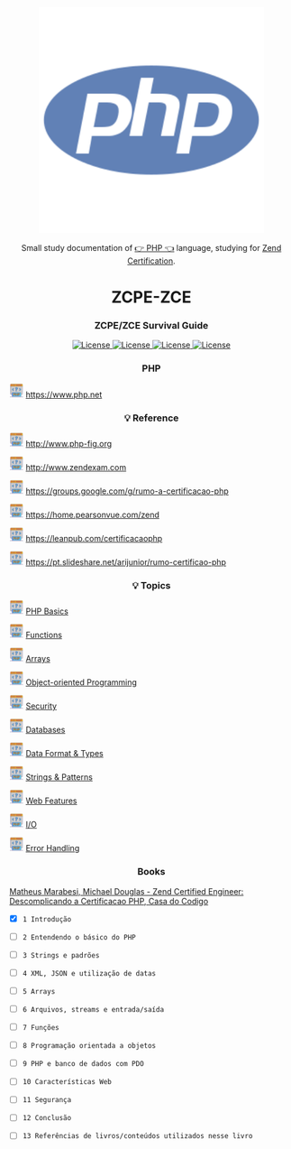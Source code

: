 <p align="center"><img src="php.svg" width=400></p>

<p align="center">Small study documentation of <a href="https://www.php.net">👉 PHP 👈</a> language, studying for <a href="https://www.zend.com/training/php-certification-exam">Zend Certification</a>.</p>

<h1 align="center">ZCPE-ZCE</h1>

<h3 align="center">
    ZCPE/ZCE Survival Guide
</h3>

<p align="center">
    <a href="https://opensource.org/licenses/MIT">
        <img alt="License" src="https://img.shields.io/badge/License-MIT-yellow.svg">
    </a>
    <a href="#">
        <img alt="License" src="https://img.shields.io/github/languages/count/MagicalStrangeQuark/ZCPE-ZCE">
    </a>
    <a href="#">
        <img alt="License" src="https://img.shields.io/github/last-commit/MagicalStrangeQuark/ZCPE-ZCE">
    </a>
    <a href="#">
        <img alt="License" src="https://img.shields.io/github/followers/MagicalStrangeQuark?style=social">
    </a>
</p>

<h3 align="center">PHP</h3>

<span><img src="php-code.svg" width=25 height=25></span> https://www.php.net

<h3 align="center">💡 Reference</h3>

<span><img src="php-code.svg" width=25 height=25></span> http://www.php-fig.org

<span><img src="php-code.svg" width=25 height=25></span> http://www.zendexam.com

<span><img src="php-code.svg" width=25 height=25></span> https://groups.google.com/g/rumo-a-certificacao-php

<span><img src="php-code.svg" width=25 height=25></span> https://home.pearsonvue.com/zend

<span><img src="php-code.svg" width=25 height=25></span> https://leanpub.com/certificacaophp

<span><img src="php-code.svg" width=25 height=25></span> https://pt.slideshare.net/arijunior/rumo-certificao-php

<h3 align="center">💡 Topics</h3>

<p>
    <span><img src="php-code.svg" width=25 height=25></span>
    <a href="https://github.com/MagicalStrangeQuark/ZCPE-ZCE/tree/master/ZCPE-ZCE/PHP%20Basics">PHP Basics</a>
</p>

<p>
    <span><img src="php-code.svg" width=25 height=25></span>
    <a href="https://github.com/MagicalStrangeQuark/ZCPE-ZCE/tree/master/ZCPE-ZCE/Functions">Functions</a>
</p>

<p>
    <span><img src="php-code.svg" width=25 height=25></span>
    <a href="https://github.com/MagicalStrangeQuark/ZCPE-ZCE/tree/master/ZCPE-ZCE/Arrays">Arrays</a>
</p>

<p>
    <span><img src="php-code.svg" width=25 height=25></span>
    <a href="https://github.com/MagicalStrangeQuark/ZCPE-ZCE/tree/master/ZCPE-ZCE/Object-oriented%20Programming">Object-oriented Programming</a>
</p>

<p>
    <span><img src="php-code.svg" width=25 height=25></span>
    <a href="https://github.com/MagicalStrangeQuark/ZCPE-ZCE/tree/master/ZCPE-ZCE/Security">Security</a>
</p>

<p>
    <span><img src="php-code.svg" width=25 height=25></span>
    <a href="https://github.com/MagicalStrangeQuark/ZCPE-ZCE/tree/master/ZCPE-ZCE/Databases">Databases</a>
</p>

<p>
    <span><img src="php-code.svg" width=25 height=25></span>
    <a href="https://github.com/MagicalStrangeQuark/ZCPE-ZCE/tree/master/ZCPE-ZCE/Data%20Format%20%26%20Types">Data Format & Types</a>
</p>

<p>
    <span><img src="php-code.svg" width=25 height=25></span>
    <a href="https://github.com/MagicalStrangeQuark/ZCPE-ZCE/tree/master/ZCPE-ZCE/Strings%20%26%20Patterns">Strings & Patterns</a>
</p>

<p>
    <span><img src="php-code.svg" width=25 height=25></span>
    <a href="https://github.com/MagicalStrangeQuark/ZCPE-ZCE/tree/master/ZCPE-ZCE/Web%20Features">Web Features</a>
</p>

<p>
    <span><img src="php-code.svg" width=25 height=25></span>
    <a href="https://github.com/MagicalStrangeQuark/ZCPE-ZCE/tree/master/ZCPE-ZCE/IO">I/O</a>
</p>

<p>
    <span><img src="php-code.svg" width=25 height=25></span>
    <a href="https://github.com/MagicalStrangeQuark/ZCPE-ZCE/tree/master/ZCPE-ZCE/Error%20Handling">Error Handling</a>
</p>

<h3 align="center">Books</h3>

<a href="https://github.com/MagicalStrangeQuark/ZCPE-ZCE/blob/master/Books/Matheus%20Marabesi%2C%20Michael%20Douglas%20-%20Zend%20Certified%20Engineer:%20%20Descomplicando%20a%20Certificacao%20PHP%2C%20Casa%20do%20Codigo.pdf">Matheus Marabesi, Michael Douglas - Zend Certified Engineer:  Descomplicando a Certificacao PHP, Casa do Codigo</a>

- [x] `1 Introdução`

- [ ] `2 Entendendo o básico do PHP`

- [ ] `3 Strings e padrões`

- [ ] `4 XML, JSON e utilização de datas`

- [ ] `5 Arrays`

- [ ] `6 Arquivos, streams e entrada/saída`

- [ ] `7 Funções`

- [ ] `8 Programação orientada a objetos`

- [ ] `9 PHP e banco de dados com PDO`

- [ ] `10 Características Web`

- [ ] `11 Segurança`

- [ ] `12 Conclusão`

- [ ] `13 Referências de livros/conteúdos utilizados nesse livro`